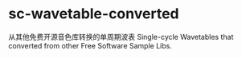 # sc-wavetable-converted
从其他免费开源音色库转换的单周期波表 Single-cycle Wavetables that converted from other Free Software Sample Libs.

